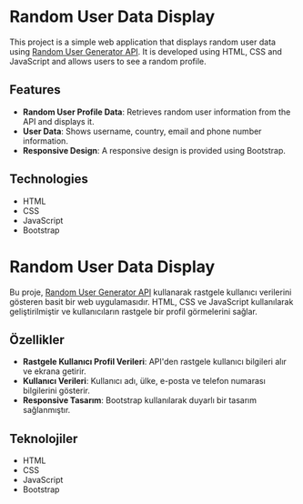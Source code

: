 # Random User Data Display

This project is a simple web application that displays random user data using [Random User Generator API](https://randomuser.me/). It is developed using HTML, CSS and JavaScript and allows users to see a random profile.

## Features

- **Random User Profile Data**: Retrieves random user information from the API and displays it.
- **User Data**: Shows username, country, email and phone number information.
- **Responsive Design**: A responsive design is provided using Bootstrap.

## Technologies

- HTML
- CSS
- JavaScript
- Bootstrap

# Random User Data Display

Bu proje, [Random User Generator API](https://randomuser.me/) kullanarak rastgele kullanıcı verilerini gösteren basit bir web uygulamasıdır. HTML, CSS ve JavaScript kullanılarak geliştirilmiştir ve kullanıcıların rastgele bir profil görmelerini sağlar.

## Özellikler

- **Rastgele Kullanıcı Profil Verileri**: API'den rastgele kullanıcı bilgileri alır ve ekrana getirir.
- **Kullanıcı Verileri**: Kullanıcı adı, ülke, e-posta ve telefon numarası bilgilerini gösterir.
- **Responsive Tasarım**: Bootstrap kullanılarak duyarlı bir tasarım sağlanmıştır.

## Teknolojiler

- HTML
- CSS
- JavaScript
- Bootstrap
